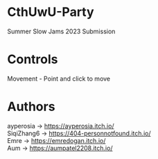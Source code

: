 # CthUwU-Party
Summer Slow Jams 2023 Submission

# Controls
Movement - Point and click to move

# Authors
ayperosia -> https://ayperosia.itch.io/  
SiqiZhang6 -> https://404-personnotfound.itch.io/  
Emre -> https://emredogan.itch.io/  
Aum -> https://aumpatel2208.itch.io/  
